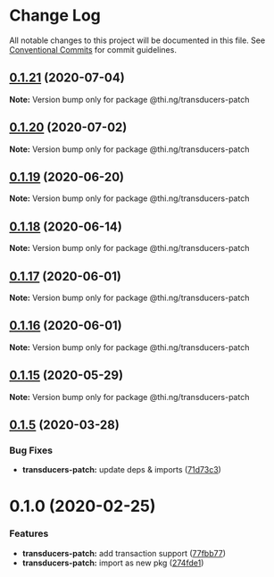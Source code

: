 # Change Log

All notable changes to this project will be documented in this file.
See [Conventional Commits](https://conventionalcommits.org) for commit guidelines.

## [0.1.21](https://github.com/thi-ng/umbrella/compare/@thi.ng/transducers-patch@0.1.20...@thi.ng/transducers-patch@0.1.21) (2020-07-04)

**Note:** Version bump only for package @thi.ng/transducers-patch





## [0.1.20](https://github.com/thi-ng/umbrella/compare/@thi.ng/transducers-patch@0.1.19...@thi.ng/transducers-patch@0.1.20) (2020-07-02)

**Note:** Version bump only for package @thi.ng/transducers-patch





## [0.1.19](https://github.com/thi-ng/umbrella/compare/@thi.ng/transducers-patch@0.1.18...@thi.ng/transducers-patch@0.1.19) (2020-06-20)

**Note:** Version bump only for package @thi.ng/transducers-patch





## [0.1.18](https://github.com/thi-ng/umbrella/compare/@thi.ng/transducers-patch@0.1.17...@thi.ng/transducers-patch@0.1.18) (2020-06-14)

**Note:** Version bump only for package @thi.ng/transducers-patch





## [0.1.17](https://github.com/thi-ng/umbrella/compare/@thi.ng/transducers-patch@0.1.16...@thi.ng/transducers-patch@0.1.17) (2020-06-01)

**Note:** Version bump only for package @thi.ng/transducers-patch





## [0.1.16](https://github.com/thi-ng/umbrella/compare/@thi.ng/transducers-patch@0.1.15...@thi.ng/transducers-patch@0.1.16) (2020-06-01)

**Note:** Version bump only for package @thi.ng/transducers-patch





## [0.1.15](https://github.com/thi-ng/umbrella/compare/@thi.ng/transducers-patch@0.1.14...@thi.ng/transducers-patch@0.1.15) (2020-05-29)

**Note:** Version bump only for package @thi.ng/transducers-patch





## [0.1.5](https://github.com/thi-ng/umbrella/compare/@thi.ng/transducers-patch@0.1.4...@thi.ng/transducers-patch@0.1.5) (2020-03-28)


### Bug Fixes

* **transducers-patch:** update deps & imports ([71d73c3](https://github.com/thi-ng/umbrella/commit/71d73c3acc41d6cf2c5a4a91432bc85afa38980b))





# 0.1.0 (2020-02-25)


### Features

* **transducers-patch:** add transaction support ([77fbb77](https://github.com/thi-ng/umbrella/commit/77fbb774083c38e660644d7ee54b517e2521c3b5))
* **transducers-patch:** import as new pkg ([274fde1](https://github.com/thi-ng/umbrella/commit/274fde1721d478d70d90c720a819361fbc8af836))
